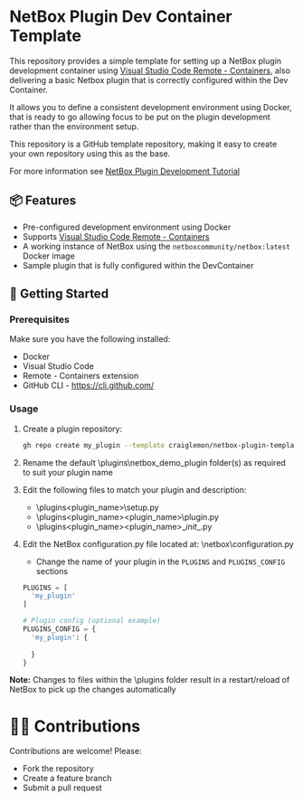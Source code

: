 # NetBox Plugin Dev Container Template

This repository provides a simple template for setting up a NetBox plugin development container using [Visual Studio Code Remote - Containers](https://code.visualstudio.com/docs/devcontainers/containers), also delivering a basic Netbox plugin that is correctly configured within the Dev Container.

It allows you to define a consistent development environment using Docker, that is ready to go allowing focus to be put on the plugin development rather than the environment setup.

This repository is a GitHub template repository, making it easy to create your own repository using this as the base.

For more information see [NetBox Plugin Development Tutorial](https://github.com/netbox-community/netbox-plugin-tutorial)

## 📦 Features

- Pre-configured development environment using Docker
- Supports [Visual Studio Code Remote - Containers](https://code.visualstudio.com/docs/devcontainers/containers)
- A working instance of NetBox using the `netboxcommunity/netbox:latest` Docker image
- Sample plugin that is fully configured within the DevContainer

## 🚀 Getting Started

### Prerequisites

Make sure you have the following installed:

- Docker
- Visual Studio Code
- Remote - Containers extension
- GitHub CLI - https://cli.github.com/

### Usage

1. Create a plugin repository:

   ```bash
   gh repo create my_plugin --template craiglemon/netbox-plugin-template --private
   ```
2. Rename the default \plugins\netbox_demo_plugin folder(s) as required to suit your plugin name

3. Edit the following files to match your plugin and description:
    - \plugins\<plugin_name>\setup.py
    - \plugins\<plugin_name>\<plugin_name>\plugin.py
    - \plugins\<plugin_name>\<plugin_name>\__init__.py

4. Edit the NetBox configuration.py file located at: \netbox\configuration.py
    - Change the name of your plugin in the `PLUGINS` and `PLUGINS_CONFIG` sections

    ```python
    PLUGINS = [
      'my_plugin'
   ]

   # Plugin config (optional example)
   PLUGINS_CONFIG = {
      'my_plugin': {
      
      }
   }
    ```

**Note:** Changes to files within the \plugins folder result in a restart/reload of NetBox to pick up the changes automatically

# 🧑‍💻 Contributions
Contributions are welcome! Please:
  - Fork the repository
  - Create a feature branch
  - Submit a pull request  
